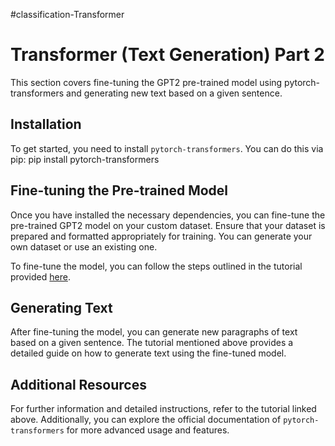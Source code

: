 
#classification-Transformer

# Transformer (Text Generation) Part 2

This section covers fine-tuning the GPT2 pre-trained model using pytorch-transformers and generating new text based on a given sentence.

## Installation

To get started, you need to install `pytorch-transformers`. You can do this via pip: 
pip install pytorch-transformers


## Fine-tuning the Pre-trained Model

Once you have installed the necessary dependencies, you can fine-tune the pre-trained GPT2 model on your custom dataset. Ensure that your dataset is prepared and formatted appropriately for training. You can generate your own dataset or use an existing one.

To fine-tune the model, you can follow the steps outlined in the tutorial provided [here](https://gist.github.com/mf1024/3df214d2f17f3dcc56450ddf0d5a4cd7).

## Generating Text

After fine-tuning the model, you can generate new paragraphs of text based on a given sentence. The tutorial mentioned above provides a detailed guide on how to generate text using the fine-tuned model.

## Additional Resources

For further information and detailed instructions, refer to the tutorial linked above. Additionally, you can explore the official documentation of `pytorch-transformers` for more advanced usage and features.



